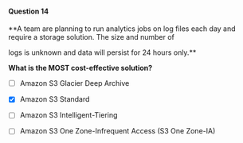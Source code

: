 #### Question  14


**A team are planning to run analytics jobs on log files each day and require a storage solution. The size and number of

logs is unknown and data will persist for 24 hours only.**


**What is the MOST cost-effective solution?**


- [ ] Amazon S3 Glacier Deep Archive


- [x] Amazon S3 Standard


- [ ] Amazon S3 Intelligent-Tiering


- [ ] Amazon S3 One Zone-Infrequent Access (S3 One Zone-IA)

